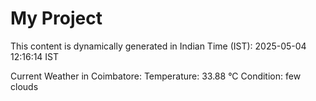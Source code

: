 # My Project

This content is dynamically generated in Indian Time (IST): 2025-05-04 12:16:14 IST


Current Weather in Coimbatore:
Temperature: 33.88 °C
Condition: few clouds
